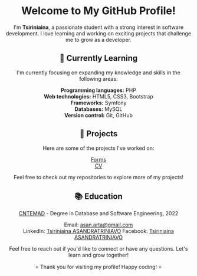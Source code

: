 <h1 align="center">Welcome to My GitHub Profile!</h1>

<p align="center">I'm <b>Tsiriniaina</b>, a passionate student with a strong interest in software development. I love learning and working on exciting projects that challenge me to grow as a developer.</p>

<h2 align="center">🌱 Currently Learning</h2>

<p align="center">I'm currently focusing on expanding my knowledge and skills in the following areas:</p>

<p align="center">
  <b>Programming languages:</b> PHP<br>
  <b>Web technologies:</b> HTML5, CSS3, Bootstrap<br>
  <b>Frameworks:</b> Symfony<br>
  <b>Databases:</b> MySQL<br>
  <b>Version control:</b> Git, GitHub<br>
  </p>
  
  <h2 align="center">💼 Projects</h2>
  <p align="center">Here are some of the projects I've worked on:</p>

<p align="center">
  <a href="https://github.com/DTC-Formation/creation-page-fokontany-Nava19">Forms</a><br>
  <a href="https://github.com/Nava19/DTCdevoir1">CV</a><br>
</p>

<p align="center">Feel free to check out my repositories to explore more of my projects!</p>

<h2 align="center">📚 Education</h2>

<p align="center">
  <a href="http://www.cntemad.mg/">CNTEMAD</a> - Degree in Database and Software Engineering, 2022<br>
</p>
<p align="center">
  Email: <a href="mailto:asan.arta@gmzil.com">asan.arta@gmail.com</a><br>
  LinkedIn: <a href="linkedin.com/in/tsiriniaina-asandratriniavo-81152023b">Tsiriniaina ASANDRATRINIAVO</a>
  Facebook: <a href="https://www.facebook.com/tsiry.asandratriniavo">Tsiriniaina ASANDRATRINIAVO</a>
</p>

<p align="center">Feel free to reach out if you'd like to connect or have any questions. Let's learn and grow together!</p>

<p align="center">⭐️ Thank you for visiting my profile! Happy coding! ⭐️</p>

 

<!--
### Hi there 👋
**Nava19/Nava19** is a ✨ _special_ ✨ repository because its `README.md` (this file) appears on your GitHub profile.

Here are some ideas to get you started:

- 🔭 I’m currently working on ...
- 🌱 I’m currently learning ...
- 👯 I’m looking to collaborate on ...
- 🤔 I’m looking for help with ...
- 💬 Ask me about ...
- 📫 How to reach me: ...
- 😄 Pronouns: ...
- ⚡ Fun fact: ...
-->
